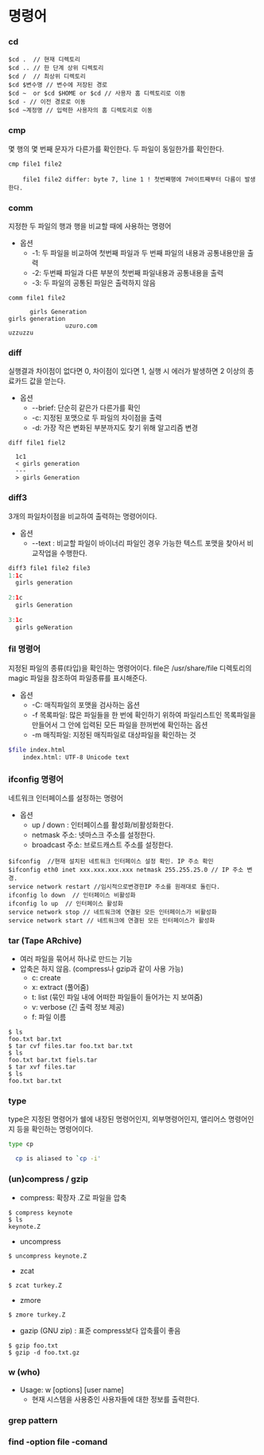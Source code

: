 # 명령어 

### cd 
``` linux
$cd .  // 현재 디렉토리 
$cd .. // 한 단계 상위 디렉토리 
$cd /  // 최상위 디렉토리 
$cd $변수명 // 변수에 저장된 경로 
$cd ~  or $cd $HOME or $cd // 사용자 홈 디렉토리로 이동 
$cd - // 이전 경로로 이동 
$cd ~계정명 // 입력한 사용자의 홈 디렉토리로 이동 
```
### cmp
몇 행의 몇 번째 문자가 다른가를 확인한다. 두 파일이 동일한가를 확인한다. 
```
cmp file1 file2
    
    file1 file2 differ: byte 7, line 1 ! 첫번째행에 7바이트째부터 다름이 발생한다. 
```

### comm
지정한 두 파일의 행과 행을 비교할 때에 사용하는 명령어 
* 옵션
    * -1: 두 파일을 비교하여 첫번째 파일과 두 번째 파일의 내용과 공통내용만을 출력
    * -2: 두번째 파일과 다른 부분의 첫번째 파일내용과 공통내용을 출력 
    * -3: 두 파일의 공통된 파일은 출력하지 않음 
```
comm file1 file2 

      girls Generation
girls generation
                uzuro.com
uzzuzzu
```

### diff
실행결과 차이점이 없다면 0, 차이점이 있다면 1, 실행 시 에러가 발생하면 2 이상의 종료카드 값을 얻는다. 
* 옵션
   - --brief: 단순히 같은가 다른가를 확인 
   - -c: 지정된 포맷으로 두 파일의 차이점을 출력 
   - -d: 가장 작은 변화된 부분까지도 찾기 위해 알고리즘 변경 
```
diff file1 fiel2

  1c1 
  < girls generation 
  ---
  > girls Generation 
```

### diff3
3개의 파일차이점을 비교하여 출력하는 명령어이다. 
* 옵션
  - --text : 비교할 파일이 바이너리 파일인 경우 가능한 텍스트 포맷을 찾아서 비교작업을 수행한다. 
```java
diff3 file1 file2 file3
1:1c 
  girls generation
  
2:1c
  girls Generation 
  
3:1c
  girls geNeration
```

### fil 명령어
지정된 파일의 종류(타입)을 확인하는 명령어이다. file은 /usr/share/file 디렉토리의 magic 파일을 참조하여 파일종류를 표시해준다. 
* 옵션 
   * -C: 매직파일의 포맷을 검사하는 옵션
   * -f 목록파일: 많은 파일들을 한 번에 확인하기 위하여 파일리스트인 목록파일을 만들어서 그 안에 입력된 모든 파일을 한꺼번에 확인하는 옵션
   * -m 매직파일: 지정된 매직파일로 대상파일을 확인하는 것 
```bash
$file index.html
    index.html: UTF-8 Unicode text
```


### ifconfig 명령어 
네트워크 인터페이스를 설정하는 명령어 

* 옵션 
  - up / down : 인터페이스를 활성화/비활성화한다. 
  - netmask 주소: 넷마스크 주소를 설정한다. 
  - broadcast 주소: 브로드캐스트 주소를 설정한다. 
```
$ifconfig  //현재 설치된 네트워크 인터페이스 설정 확인. IP 주소 확인
$ifconfig eth0 inet xxx.xxx.xxx.xxx netmask 255.255.25.0 // IP 주소 변경. 
service network restart //임시적으로변경한IP 주소를 원래대로 돌린다. 
ifconfig lo down  // 인터페이스 비활성화 
ifconfig lo up  // 인터페이스 활성화 
service network stop // 네트워크에 연결된 모든 인터페이스가 비활성화 
service network start // 네트워크에 연결된 모든 인터페이스가 활성화

```
### tar (Tape ARchive)
- 여러 파일을 묶어서 하나로 만드는 기능 
- 압축은 하지 않음. (compress나 gzip과 같이 사용 가능) 
    - c: create
    - x: extract (풀어줌)
    - t: list (묶인 파일 내에 어떠한 파일들이 들어가는 지 보여줌)
    - v: verbose (긴 출력 정보 제공)
    - f: 파일 이름
``` linux
$ ls
foo.txt bar.txt
$ tar cvf files.tar foo.txt bar.txt
$ ls
foo.txt bar.txt fiels.tar
$ tar xvf files.tar
$ ls
foo.txt bar.txt
```

### type
type은 지정된 명령어가 쉘에 내장된 명령어인지, 외부명령어인지, 앨리어스 명령어인지 등을 확인하는 명령어이다.
``` bash 
type cp 

  cp is aliased to `cp -i'
```

### (un)compress / gzip 
* compress: 확장자 .Z로 파일을 압축 
```
$ compress keynote
$ ls
keynote.Z
```
* uncompress
```
$ uncompress keynote.Z
```
* zcat
```
$ zcat turkey.Z
```
* zmore
```
$ zmore turkey.Z
```
* gazip (GNU zip) : 표준 compress보다 압축률이 좋음
```
$ gzip foo.txt
$ gzip -d foo.txt.gz
```

### w (who)
* Usage: w [options] [user name]
    * 현재 시스템을 사용중인 사용자들에 대한 정보를 출력한다. 
    

### grep pattern 

### find -option file -comand





